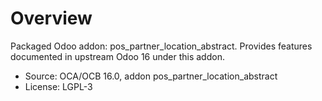 # Overview

Packaged Odoo addon: pos_partner_location_abstract. Provides features documented in upstream Odoo 16 under this addon.

- Source: OCA/OCB 16.0, addon pos_partner_location_abstract
- License: LGPL-3
